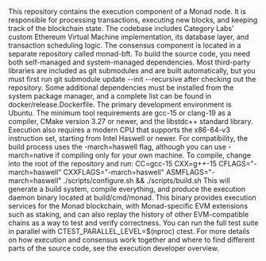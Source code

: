 This repository contains the execution component of a Monad node. It is responsible for processing transactions, executing new blocks, and keeping track of the blockchain state. The codebase includes Category Labs’ custom Ethereum Virtual Machine implementation, its database layer, and transaction scheduling logic. The consensus component is located in a separate repository called monad-bft.
To build the source code, you need both self-managed and system-managed dependencies. Most third-party libraries are included as git submodules and are built automatically, but you must first run git submodule update --init --recursive after checking out the repository. Some additional dependencies must be installed from the system package manager, and a complete list can be found in docker/release.Dockerfile. The primary development environment is Ubuntu.
The minimum tool requirements are gcc-15 or clang-19 as a compiler, CMake version 3.27 or newer, and the libstdc++ standard library. Execution also requires a modern CPU that supports the x86-64-v3 instruction set, starting from Intel Haswell or newer. For compatibility, the build process uses the -march=haswell flag, although you can use -march=native if compiling only for your own machine.
To compile, change into the root of the repository and run:
CC=gcc-15 CXX=g++-15 CFLAGS="-march=haswell" CXXFLAGS="-march=haswell" ASMFLAGS="-march=haswell" ./scripts/configure.sh && ./scripts/build.sh
This will generate a build system, compile everything, and produce the execution daemon binary located at build/cmd/monad. This binary provides execution services for the Monad blockchain, with Monad-specific EVM extensions such as staking, and can also replay the history of other EVM-compatible chains as a way to test and verify correctness. You can run the full test suite in parallel with CTEST_PARALLEL_LEVEL=$(nproc) ctest.
For more details on how execution and consensus work together and where to find different parts of the source code, see the execution developer overview.
